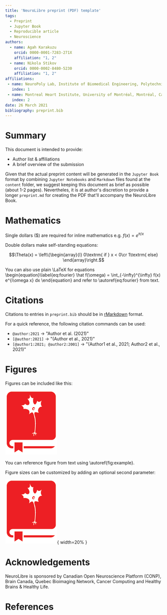 ```yaml
---
title: 'NeuroLibre preprint (PDF) template'
tags:
  - Preprint
  - Jupyter Book
  - Reproducible article
  - Neuroscience
authors:
  - name: Agah Karakuzu
    orcid: 0000-0001-7283-271X
    affiliation: "1, 2"
  - name: Nikola Stikov
    orcid: 0000-0002-8480-5230
    affiliation: "1, 2"
affiliations:
 - name: NeuroPoly Lab, Institute of Biomedical Engineering, Polytechnique Montreal, Montreal, Canada
   index: 1
 - name: Montreal Heart Institute, University of Montréal, Montréal, Canada
   index: 2
date: 26 March 2021
bibliography: preprint.bib
---
```


# Summary

This document is intended to provide: 

* Author list & affiliations
* A brief overview of the submission

Given that the actual preprint content will be generated in the `Jupyter Book` format by combining `Jupyter Notebooks` and `Markdown` files found at the `content` folder, we suggest keeping this document as brief as possible (about 1-2 pages). Nevertheles, it is at author's discretion to provide a longer `preprint.md` for creating the PDF that'll accompany the NeuroLibre Book.

# Mathematics

Single dollars ($) are required for inline mathematics e.g. $f(x) = e^{\pi/x}$

Double dollars make self-standing equations:

$$\Theta(x) = \left\{\begin{array}{l}
0\textrm{ if } x < 0\cr
1\textrm{ else}
\end{array}\right.$$

You can also use plain \LaTeX for equations
\begin{equation}\label{eq:fourier}
\hat f(\omega) = \int_{-\infty}^{\infty} f(x) e^{i\omega x} dx
\end{equation}
and refer to \autoref{eq:fourier} from text.

# Citations

Citations to entries in `preprint.bib` should be in
[rMarkdown](http://rmarkdown.rstudio.com/authoring_bibliographies_and_citations.html)
format.

For a quick reference, the following citation commands can be used:
* `@author:2021`  ->  "Author et al. (2021)"
* `[@author:2021]` -> "(Author et al., 2021)"
* `[@author1:2021; @author2:2001]` -> "(Author1 et al., 2021; Author2 et al., 2021)"

# Figures

Figures can be included like this:

![Caption for example figure.\label{fig:example}](https://github.com/Notebook-Factory/brand/blob/main/neurolibre-icon-red.png?raw=true)

You can reference figure from text using \autoref{fig:example}.

Figure sizes can be customized by adding an optional second parameter:

![Caption for example figure.](https://github.com/Notebook-Factory/brand/blob/main/neurolibre-icon-red.png?raw=true){ width=20% }

# Acknowledgements

NeuroLibre is sponsored by Canadian Open Neuroscience Platform (CONP), Brain Canada, Quebec Bioimaging Network, Cancer Computing and Healthy Brains & Healthy Life. 

# References

